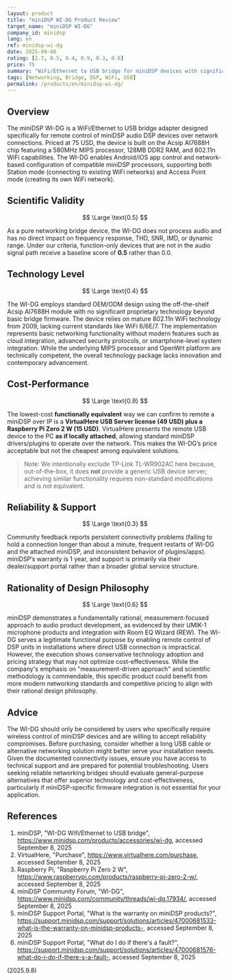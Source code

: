 ```yaml
---
layout: product
title: "miniDSP WI-DG Product Review"
target_name: "miniDSP WI-DG"
company_id: minidsp
lang: en
ref: minidsp-wi-dg
date: 2025-09-08
rating: [2.7, 0.5, 0.4, 0.9, 0.3, 0.6]
price: 75
summary: "WiFi/Ethernet to USB bridge for miniDSP devices with significant reliability issues; otherwise acceptable cost-performance"
tags: [Networking, Bridge, DSP, WiFi, USB]
permalink: /products/en/minidsp-wi-dg/
---
```


## Overview

The miniDSP WI-DG is a WiFi/Ethernet to USB bridge adapter designed specifically for remote control of miniDSP audio DSP devices over network connections. Priced at 75 USD, the device is built on the Acsip AI7688H chip featuring a 580MHz MIPS processor, 128MB DDR2 RAM, and 802.11n WiFi capabilities. The WI-DG enables Android/iOS app control and network-based configuration of compatible miniDSP processors, supporting both Station mode (connecting to existing WiFi networks) and Access Point mode (creating its own WiFi network).

## Scientific Validity

$$ \Large \text{0.5} $$

As a pure networking bridge device, the WI-DG does not process audio and has no direct impact on frequency response, THD, SNR, IMD, or dynamic range. Under our criteria, function-only devices that are not in the audio signal path receive a baseline score of **0.5** rather than 0.0.

## Technology Level

$$ \Large \text{0.4} $$

The WI-DG employs standard OEM/ODM design using the off-the-shelf Acsip AI7688H module with no significant proprietary technology beyond basic bridge firmware. The device relies on mature 802.11n WiFi technology from 2009, lacking current standards like WiFi 6/6E/7. The implementation represents basic networking functionality without modern features such as cloud integration, advanced security protocols, or smartphone-level system integration. While the underlying MIPS processor and OpenWrt platform are technically competent, the overall technology package lacks innovation and contemporary advancement.

## Cost-Performance

$$ \Large \text{0.9} $$

The lowest-cost **functionally equivalent** way we can confirm to remote a miniDSP over IP is a **VirtualHere USB Server license (49 USD) plus a Raspberry Pi Zero 2 W (15 USD)**. VirtualHere presents the remote USB device to the PC **as if locally attached**, allowing standard miniDSP drivers/plugins to operate over the network. This makes the WI-DG’s price acceptable but not the cheapest among equivalent solutions.

> Note: We intentionally exclude TP-Link TL-WR902AC here because, out-of-the-box, it does **not** provide a generic USB device server; achieving similar functionality requires non-standard modifications and is not equivalent.

## Reliability & Support

$$ \Large \text{0.3} $$

Community feedback reports persistent connectivity problems (failing to hold a connection longer than about a minute, frequent restarts of WI-DG and the attached miniDSP, and inconsistent behavior of plugins/apps). miniDSP’s warranty is 1 year, and support is primarily via their dealer/support portal rather than a broader global service structure.

## Rationality of Design Philosophy

$$ \Large \text{0.6} $$

miniDSP demonstrates a fundamentally rational, measurement-focused approach to audio product development, as evidenced by their UMIK-1 microphone products and integration with Room EQ Wizard (REW). The WI-DG serves a legitimate functional purpose by enabling remote control of DSP units in installations where direct USB connection is impractical. However, the execution shows conservative technology adoption and pricing strategy that may not optimize cost-effectiveness. While the company's emphasis on "measurement-driven approach" and scientific methodology is commendable, this specific product could benefit from more modern networking standards and competitive pricing to align with their rational design philosophy.

## Advice

The WI-DG should only be considered by users who specifically require wireless control of miniDSP devices and are willing to accept reliability compromises. Before purchasing, consider whether a long USB cable or alternative networking solution might better serve your installation needs. Given the documented connectivity issues, ensure you have access to technical support and are prepared for potential troubleshooting. Users seeking reliable networking bridges should evaluate general-purpose alternatives that offer superior technology and cost-effectiveness, particularly if miniDSP-specific firmware integration is not essential for your application.

## References

1. miniDSP, "WI-DG Wifi/Ethernet to USB bridge", https://www.minidsp.com/products/accessories/wi-dg, accessed September 8, 2025  
2. VirtualHere, "Purchase", https://www.virtualhere.com/purchase, accessed September 8, 2025  
3. Raspberry Pi, "Raspberry Pi Zero 2 W", https://www.raspberrypi.com/products/raspberry-pi-zero-2-w/, accessed September 8, 2025  
4. miniDSP Community Forum, "WI-DG", https://www.minidsp.com/community/threads/wi-dg.17934/, accessed September 8, 2025  
5. miniDSP Support Portal, "What is the warranty on miniDSP products?", https://support.minidsp.com/support/solutions/articles/47000681533-what-is-the-warranty-on-minidsp-products-, accessed September 8, 2025  
6. miniDSP Support Portal, "What do I do if there's a fault?", https://support.minidsp.com/support/solutions/articles/47000681576-what-do-i-do-if-there-s-a-fault-, accessed September 8, 2025

(2025.9.8)


